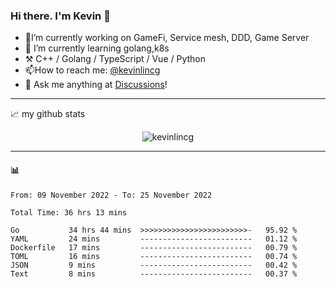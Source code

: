 ### Hi there. I'm Kevin 👋

- 🔭I’m currently working on GameFi, Service mesh, DDD, Game Server
- 🌱 I’m currently learning golang,k8s
-   :hammer_and_pick: C++ / Golang / TypeScript / Vue / Python
- 📫How to reach me: [@kevinlincg](https://twitter.com/kevinlincg) 
-   :thought_balloon: Ask me anything at [Discussions](https://github.com/kevinlincg/kevinlincg/discussions/new)!

---

📈 my github stats

<p align="center"> <img src="https://github-readme-stats-ouuan.vercel.app/api?username=kevinlincg&theme=dark&show_icons=true&count_private=true" alt="kevinlincg" />

---

#### :bar_chart: 

<!--START_SECTION:waka-->

```text
From: 09 November 2022 - To: 25 November 2022

Total Time: 36 hrs 13 mins

Go           34 hrs 44 mins  >>>>>>>>>>>>>>>>>>>>>>>>-   95.92 %
YAML         24 mins         -------------------------   01.12 %
Dockerfile   17 mins         -------------------------   00.79 %
TOML         16 mins         -------------------------   00.74 %
JSON         9 mins          -------------------------   00.42 %
Text         8 mins          -------------------------   00.37 %
```

<!--END_SECTION:waka-->
